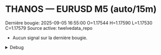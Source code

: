 # THANOS — EURUSD M5 (auto/15m)
Dernière bougie: 2025-09-05 16:55:00  O=1.17544  H=1.17590  L=1.17530  C=1.17579
Source active: twelvedata_repo

- Aucun signal sur la dernière bougie.

<details><summary>Debug</summary>

- TD_API_KEY manquant.

</details>